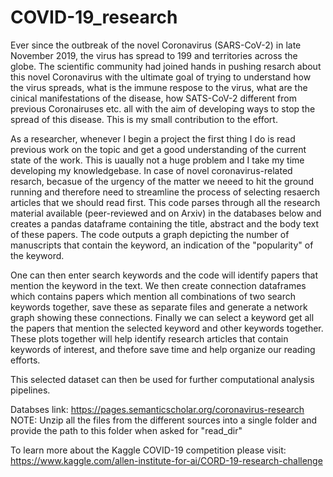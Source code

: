 # COVID-19_research
Ever since the outbreak of the novel Coronavirus (SARS-CoV-2) in late November 2019, the virus has spread to 199 and territories across the globe. The scientific community had joined hands in pushing resarch about this novel Coronavirus with the ultimate goal of trying to understand how the virus spreads, what is the immune respose to the virus, what are the cinical manifestations of the disease, how SATS-CoV-2 different from previous Coronairuses etc. all with the aim of developing ways to stop the spread of this disease. This is my small contribution to the effort.

As a researcher, whenever I begin a project the first thing I do is read previous work on the topic and get a good understanding of the current state of the work. This is uaually not a huge problem and I take my time developing my knowledgebase. In case of novel coronavirus-related resarch, becasue of the urgency of the matter we neeed to hit the ground running and therefore need to streamline the process of selecting resaerch articles that we should read first. This code parses through all the research material available (peer-reviewed and on Arxiv) in the databases below and creates a pandas dataframe containing the title, abstract and the body text of these papers. The code outputs a graph depicting the number of manuscripts that contain the keyword, an indication of the "popularity" of the keyword.

One can then enter search keywords and the code will identify papers that mention the keyword in the text. We then create connection dataframes which contains papers which mention all combinations of two search keywords together, save these as separate files and generate a network graph showing these connections. Finally we can select a keyword get all the papers that mention the selected keyword and other keywords together. These plots together will help identify research articles that contain keywords of interest, and thefore save time and help organize our reading efforts.

This selected dataset can then be used for further computational analysis pipelines.

Databses link: https://pages.semanticscholar.org/coronavirus-research
NOTE: Unzip all the files from the different sources into a single folder and provide the path to this folder when asked for "read_dir"

To learn more about the Kaggle COVID-19 competition please visit:
https://www.kaggle.com/allen-institute-for-ai/CORD-19-research-challenge

